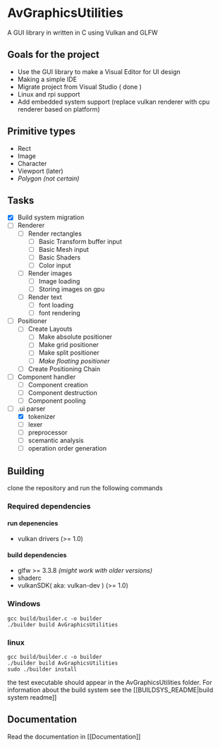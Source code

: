 # AvGraphicsUtilities
A GUI library in written in C using Vulkan and GLFW

## Goals for the project
 - Use the GUI library to make a Visual Editor for UI design
 - Making a simple IDE
 - Migrate project from Visual Studio ( done )
 - Linux and rpi support
 - Add embedded system support (replace vulkan renderer with cpu renderer based on platform)

## Primitive types
- Rect
- Image
- Character
- Viewport (later)
- *Polygon (not certain)*

## Tasks
- [x] Build system migration
- [ ] Renderer
    - [ ] Render rectangles
        - [ ] Basic Transform buffer input
        - [ ] Basic Mesh input
        - [ ] Basic Shaders
        - [ ] Color input
    - [ ] Render images
        - [ ] Image loading
        - [ ] Storing images on gpu
    - [ ] Render text
        - [ ] font loading
        - [ ] font rendering
- [ ] Positioner
    - [ ] Create Layouts 
        - [ ] Make absolute positioner
        - [ ] Make grid positioner
        - [ ] Make split positioner
        - [ ] *Make floating positioner*
    - [ ] Create Positioning Chain
- [ ] Component handler
    - [ ] Component creation
    - [ ] Component destruction
    - [ ] Component pooling
- [ ] .ui parser
    - [x] tokenizer
    - [ ] lexer
    - [ ] preprocessor
    - [ ] scemantic analysis
    - [ ] operation order generation

## Building
clone the repository and run the following commands
### Required dependencies
#### run depenencies
- vulkan drivers (>= 1.0)
#### build dependencies
- glfw >= 3.3.8 _(might work with older versions)_
- shaderc
- vulkanSDK( aka: vulkan-dev ) (>= 1.0)
### Windows
```shell
gcc build/builder.c -o builder
./builder build AvGraphicsUtilities
```
### linux
```shell
gcc build/builder.c -o builder
./builder build AvGraphicsUtilities
sudo ./builder install
```
the test executable should appear in the AvGraphicsUtilities folder. For information about the build system see the [[BUILDSYS_README|build system readme]]

## Documentation
Read the documentation in [[Documentation]]
